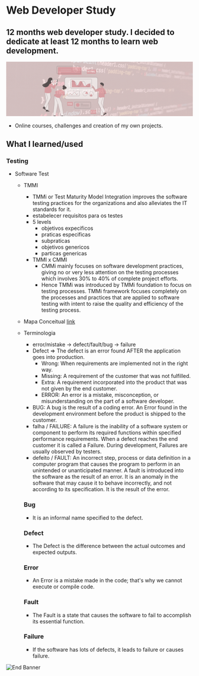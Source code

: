 # Web Developer Study
## 12 months web developer study. I decided to dedicate at least 12 months to learn web development.

![Begin Banner](/Documentation/top-1200x350.gif)

* Online courses, challenges and creation of my own projects.

## What I learned/used 
### Testing
* Software Test
    * TMMI 
        * TMMi or Test Maturity Model Integration improves the software testing practices for the organizations and also alleviates the IT standards for it.
        * estabelecer requisitos para os testes
        * 5 levels
            * objetivos expecificos
            * praticas especificas
            * subpraticas
            * objetivos genericos
            * particas genericas
        * TMMI x CMMI
            * CMMi mainly focuses on software development practices, giving no or very less attention on the testing processes     which involves 30% to 40% of complete project efforts. 
            * Hence TMMi was introduced by TMMi foundation to focus on testing processes.
                TMMi framework focuses completely on the processes and practices that are applied to software testing with intent to raise the quality and efficiency of the testing process.
    * Mapa Conceitual
        [link](https://github.com/pittyh6/USP_Introduction-to-Software-Testing_12Mths-WebDevStudy-2022-2023/blob/master/MapaConceitual.png)
    * Terminologia
        * error/mistake -> defect/fault/bug -> failure
        * Defect => The defect is an error found AFTER the application goes into production.
            * Wrong: When requirements are implemented not in the right way. 
            * Missing: A requirement of the customer that was not fulfilled. 
            * Extra: A requirement incorporated into the product that was not given by the end customer. 
            * ERROR: An error is a mistake, misconception, or misunderstanding on the part of a software developer.
        * BUG: A bug is the result of a coding error. An Error found in the development environment before the product is shipped to the customer. 
        * falha / FAILURE: A failure is the inability of a software system or component to perform its required functions within specified performance requirements. When a defect reaches the end customer it is called a Failure. During development, Failures are usually observed by testers.
        * defeito / FAULT: An incorrect step, process or data definition in a computer program that causes the program to perform in an unintended or unanticipated manner. A fault is introduced into the software as the result of an error. It is an anomaly in the software that may cause it to behave incorrectly, and not according to its specification. It is the result of the error.
        
        ### Bug
        * It is an informal name specified to the defect.
        ### Defect
        * The Defect is the difference between the actual outcomes and expected outputs.
        ### Error
        * An Error is a mistake made in the code; that's why we cannot execute or compile code.
        ### Fault
        * The Fault is a state that causes the software to fail to accomplish its essential function.
        ### Failure
        * If the software has lots of defects, it leads to failure or causes failure.

![End Banner](/Documentation/botton-1200x350.gif)
